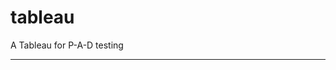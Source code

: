 tableau
=======

A Tableau for P-A-D testing
 
 
 
----------------------------------------------------------------------------------------------------------------------